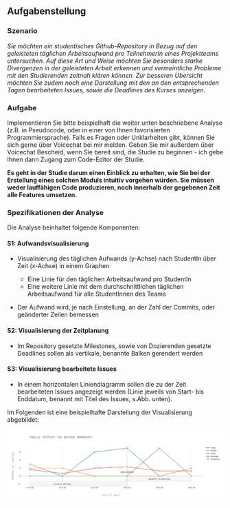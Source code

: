 ## Aufgabenstellung 

### Szenario
*Sie möchten ein studentisches Github-Repository in Bezug auf den geleisteten täglichen Arbeitsaufwand pro TeilnehmerIn eines Projektteams untersuchen. Auf diese Art und Weise möchten Sie besonders starke Divergenzen in der geleisteten Arbeit erkennen und vermeintliche Probleme mit den Studierenden zeitnah klären können. Zur besseren Übersicht möchten Sie zudem noch eine Darstellung mit den an den entsprechenden Tagen bearbeiteten Issues, sowie die Deadlines des Kurses anzeigen.*

### Aufgabe

Implementieren Sie bitte beispielhaft die weiter unten beschriebene Analyse (z.B. in Pseudocode, oder in einer von Ihnen favorisierten Programmiersprache). Falls es Fragen oder Unklarheiten gibt, können Sie sich gerne über Voicechat bei mir melden. Geben Sie mir außerdem über Voicechat Bescheid, wenn Sie bereit sind, die Studie zu beginnen - ich gebe Ihnen dann Zugang zum Code-Editor der Studie.

**Es geht in der Studie darum einen Einblick zu erhalten, wie Sie bei der Erstellung eines solchen Moduls intuitiv vorgehen würden. Sie müssen weder lauffähigen Code produzieren, noch innerhalb der gegebenen Zeit alle Features umsetzen.**


### Spezifikationen der Analyse


Die Analyse beinhaltet folgende Komponenten:

#### S1: Aufwandsvisualisierung

- Visualisierung des täglichen Aufwands (y-Achse) nach StudentIn über Zeit (x-Achse) in einem Graphen
  - Eine Linie für den täglichen Arbeitsaufwand pro StudentIn
  - Eine weitere Linie mit dem durchschnittlichen täglichen Arbeitsaufwand für alle StudentInnen des Teams
  
- Der Aufwand wird, je nach Einstellung, an der Zahl der Commits, oder geänderter Zeilen bemessen

#### S2: Visualisierung der Zeitplanung

- Im Repository gesetzte Milestones, sowie von Dozierenden gesetzte Deadlines sollen als vertikale, benannte Balken gerendert werden

#### S3: Visualisierung bearbeitete Issues

- In einem horizontalen Liniendiagramm sollen die zu der Zeit bearbeiteten Issues angezeigt werden (Linie jeweils von Start- bis Enddatum, benannt mit Titel des Issues, s.Abb. unten).  

Im Folgenden ist eine beispielhafte Darstellung der Visualisierung abgebildet:

<p align="center">
  <img src="newplot.png" />
</p>
